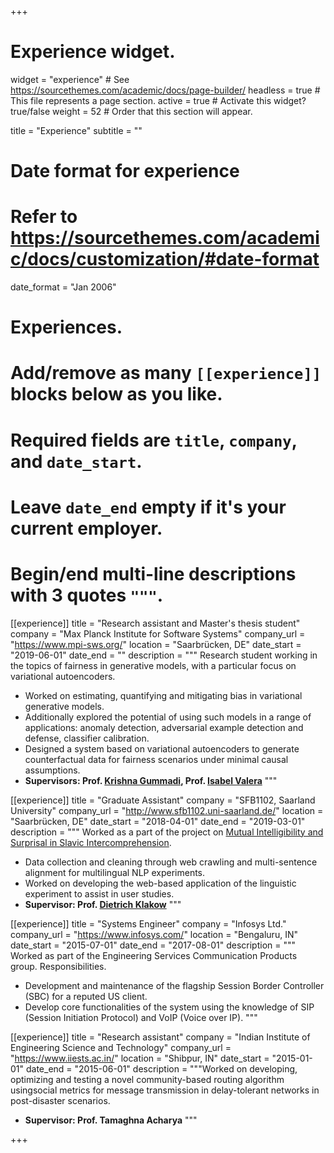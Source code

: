 +++
# Experience widget.
widget = "experience"  # See https://sourcethemes.com/academic/docs/page-builder/
headless = true  # This file represents a page section.
active = true  # Activate this widget? true/false
weight = 52  # Order that this section will appear.

title = "Experience"
subtitle = ""

# Date format for experience
#   Refer to https://sourcethemes.com/academic/docs/customization/#date-format
date_format = "Jan 2006"

# Experiences.
#   Add/remove as many `[[experience]]` blocks below as you like.
#   Required fields are `title`, `company`, and `date_start`.
#   Leave `date_end` empty if it's your current employer.
#   Begin/end multi-line descriptions with 3 quotes `"""`.

[[experience]]
  title = "Research assistant and Master's thesis student"
  company = "Max Planck Institute for Software Systems"
  company_url = "https://www.mpi-sws.org/"
  location = "Saarbrücken, DE"
  date_start = "2019-06-01"
  date_end = ""
  description = """ Research student working in the topics of fairness in generative models, with a particular focus on variational autoencoders.
   * Worked on estimating, quantifying and mitigating bias in variational generative models.
   * Additionally explored the potential of using such models in a range of applications: anomaly detection, adversarial example detection and defense, classifier calibration.
   * Designed a system based on variational autoencoders to generate counterfactual data for fairness scenarios under minimal causal assumptions.
   * **Supervisors: Prof. [Krishna Gummadi](https://people.mpi-sws.org/~gummadi/), Prof. [Isabel Valera](https://ivaleram.github.io)**
   """


[[experience]]
  title = "Graduate Assistant"
  company = "SFB1102, Saarland University"
  company_url = "http://www.sfb1102.uni-saarland.de/"
  location = "Saarbrücken, DE"
  date_start = "2018-04-01"
  date_end = "2019-03-01"
  description = """ Worked as a part of the project on [Mutual Intelligibility and Surprisal in Slavic Intercomprehension](http://www.sfb1102.uni-saarland.de/?page_id=296). 
   * Data collection and cleaning through web crawling and multi-sentence alignment for multilingual NLP experiments. 
   * Worked on developing the web-based application of the linguistic experiment to assist in user studies.
   * **Supervisor: Prof. [Dietrich Klakow](https://scholar.google.de/citations?user=_HtGYmoAAAAJ&hl=de)**
  """
  
[[experience]]
  title = "Systems Engineer"
  company = "Infosys Ltd."
  company_url = "https://www.infosys.com/"
  location = "Bengaluru, IN"
  date_start = "2015-07-01"
  date_end = "2017-08-01"
  description = """ Worked as part of the Engineering Services Communication Products group. Responsibilities.
   * Development and maintenance of the flagship Session Border Controller (SBC) for a reputed US client. 
   * Develop core functionalities of the system using the knowledge of SIP (Session Initiation Protocol) and VoIP (Voice over IP).
  """

[[experience]]
  title = "Research assistant"
  company = "Indian Institute of Engineering Science and Technology"
  company_url = "https://www.iiests.ac.in/"
  location = "Shibpur, IN"
  date_start = "2015-01-01"
  date_end = "2015-06-01"
  description = """Worked on developing, optimizing and testing a novel community-based routing algorithm usingsocial metrics for message transmission in delay-tolerant networks in post-disaster scenarios.
  * **Supervisor: Prof. Tamaghna Acharya**
  """



+++
